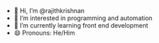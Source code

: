 - 👋 Hi, I’m @rajithkrishnan
- 👀 I’m interested in programming and automation
- 🌱 I’m currently learning front end development
- 😄 Pronouns: He/Him

<!---
rajithkrishnan/rajithkrishnan is a ✨ special ✨ repository because its `README.md` (this file) appears on your GitHub profile.
You can click the Preview link to take a look at your changes.
--->
